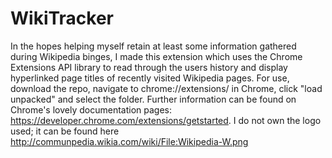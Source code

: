 # WikiTracker

In the hopes helping myself retain at least some information gathered during Wikipedia binges, I made this extension which uses the Chrome Extensions API library to read through the users history and display hyperlinked page titles of recently visited Wikipedia pages. For use, download the repo, navigate to chrome://extensions/ in Chrome, click "load unpacked" and select the folder. Further information can be found on Chrome's lovely documentation pages: https://developer.chrome.com/extensions/getstarted. I do not own the logo used; it can be found here http://communpedia.wikia.com/wiki/File:Wikipedia-W.png
